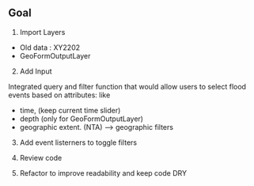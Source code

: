 ## Goal

1.  Import Layers

- Old data : XY2202
- GeoFormOutputLayer 

2.  Add Input

Integrated query and filter function that would allow users to select flood events based on attributes: like 
- time, (keep current time slider)
- depth (only for GeoFormOutputLayer)
- geographic extent. (NTA) --> geographic filters

3. Add event listerners to toggle filters

4. Review code

5. Refactor to improve readability and keep code DRY 